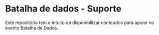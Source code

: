 # Batalha de dados - Suporte
Este repositório tem o intuito de disponibilizar conteúdos para apoiar no evento Batalha de Dados.

